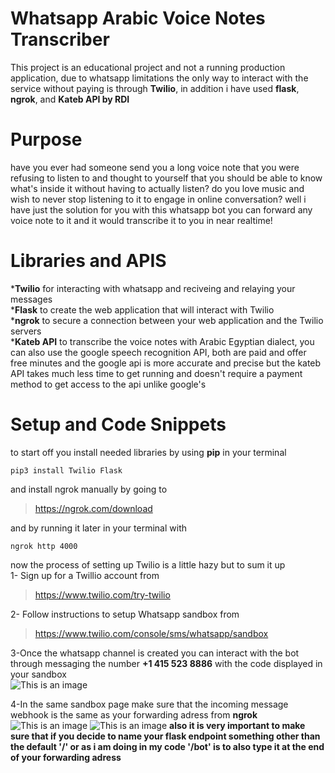 # Whatsapp Arabic Voice Notes Transcriber
This project is an educational project and not a running production application, due to whatsapp limitations the only way to interact with the service without paying is through **Twilio**, in addition i have used **flask**, **ngrok**, and **Kateb API by RDI**  


# Purpose
have you ever had someone send you a long voice note that you were refusing to listen to and thought to yourself that you should be able to know what's inside it without having to actually listen? do you love music and wish to never stop listening to it to engage in online conversation? well i have just the solution for you
with this whatsapp bot you can forward any voice note to it and it would transcribe it to you in near realtime!



# Libraries and APIS
***Twilio** for interacting with whatsapp and reciveing and relaying your messages  
***Flask** to create the web application that will interact with Twilio  
***ngrok** to secure a connection between your web application and the Twilio servers  
***Kateb API** to transcribe the voice notes with Arabic Egyptian dialect, you can also use the google speech recognition API, both are paid and offer free minutes and the google api is more accurate and precise but the kateb API takes much less time to get running and doesn't require a payment method to get access to the api unlike google's

# Setup and Code Snippets 
to start off you install needed libraries by using **pip** in your terminal
```
pip3 install Twilio Flask
```
and install ngrok manually by going to  
>https://ngrok.com/download      

and by running it later in your terminal with
```
ngrok http 4000
```
now the process of setting up Twilio is a little hazy but to sum it up   
1- Sign up for a Twillio account from 
>https://www.twilio.com/try-twilio    

2- Follow instructions to setup Whatsapp sandbox from
>https://www.twilio.com/console/sms/whatsapp/sandbox 


3-Once the whatsapp channel is created you can interact with the bot through messaging the number **+1 415 523 8886** with the code displayed in your sandbox  
![This is an image](https://i.imgur.com/CKXP7ZM.png)

4-In the same sandbox page make sure that the incoming message webhook is the same as your forwarding adress from **ngrok**  
![This is an image](https://i.imgur.com/ZapIsd8.png)
![This is an image](https://i.imgur.com/EB0AZlC.png)
**also it is very important to make sure that if you decide to name your flask endpoint something other than the default '/' or as i am doing in my code '/bot' is to also type it at the end of your forwarding adress**
